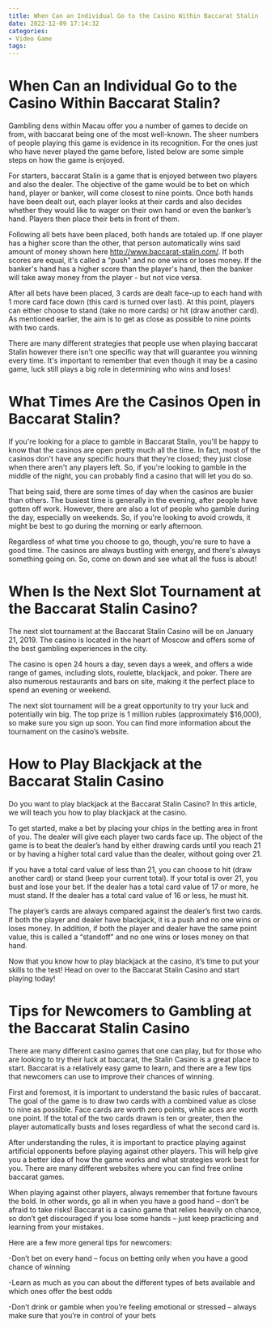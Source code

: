 ```yaml
---
title: When Can an Individual Go to the Casino Within Baccarat Stalin
date: 2022-12-09 17:14:32
categories:
- Video Game
tags:
---
```



#  When Can an Individual Go to the Casino Within Baccarat Stalin?

Gambling dens within Macau offer you a number of games to decide on from, with baccarat being one of the most well-known. The sheer numbers of people playing this game is evidence in its recognition. For the ones just who have never played the game before, listed below are some simple steps on how the game is enjoyed.

For starters, baccarat Stalin is a game that is enjoyed between two players and also the dealer. The objective of the game would be to bet on which hand, player or banker, will come closest to nine points. Once both hands have been dealt out, each player looks at their cards and also decides whether they would like to wager on their own hand or even the banker’s hand. Players then place their bets in front of them.

Following all bets have been placed, both hands are totaled up. If one player has a higher score than the other, that person automatically wins said amount of money shown here http://www.baccarat-stalin.com/. If both scores are equal, it's called a "push" and no one wins or loses money. If the banker's hand has a higher score than the player's hand, then the banker will take away money from the player - but not vice versa.

After all bets have been placed, 3 cards are dealt face-up to each hand with 1 more card face down (this card is turned over last). At this point, players can either choose to stand (take no more cards) or hit (draw another card). As mentioned earlier, the aim is to get as close as possible to nine points with two cards.

There are many different strategies that people use when playing baccarat Stalin however there isn't one specific way that will guarantee you winning every time. It's important to remember that even though it may be a casino game, luck still plays a big role in determining who wins and loses!

#  What Times Are the Casinos Open in Baccarat Stalin?

If you're looking for a place to gamble in Baccarat Stalin, you'll be happy to know that the casinos are open pretty much all the time. In fact, most of the casinos don't have any specific hours that they're closed; they just close when there aren't any players left. So, if you're looking to gamble in the middle of the night, you can probably find a casino that will let you do so.

That being said, there are some times of day when the casinos are busier than others. The busiest time is generally in the evening, after people have gotten off work. However, there are also a lot of people who gamble during the day, especially on weekends. So, if you're looking to avoid crowds, it might be best to go during the morning or early afternoon.

Regardless of what time you choose to go, though, you're sure to have a good time. The casinos are always bustling with energy, and there's always something going on. So, come on down and see what all the fuss is about!

#  When Is the Next Slot Tournament at the Baccarat Stalin Casino?

The next slot tournament at the Baccarat Stalin Casino will be on January 21, 2019. The casino is located in the heart of Moscow and offers some of the best gambling experiences in the city.

The casino is open 24 hours a day, seven days a week, and offers a wide range of games, including slots, roulette, blackjack, and poker. There are also numerous restaurants and bars on site, making it the perfect place to spend an evening or weekend.

The next slot tournament will be a great opportunity to try your luck and potentially win big. The top prize is 1 million rubles (approximately $16,000), so make sure you sign up soon. You can find more information about the tournament on the casino’s website.

#  How to Play Blackjack at the Baccarat Stalin Casino

Do you want to play blackjack at the Baccarat Stalin Casino? In this article, we will teach you how to play blackjack at the casino.

To get started, make a bet by placing your chips in the betting area in front of you. The dealer will give each player two cards face up. The object of the game is to beat the dealer’s hand by either drawing cards until you reach 21 or by having a higher total card value than the dealer, without going over 21.

If you have a total card value of less than 21, you can choose to hit (draw another card) or stand (keep your current total). If your total is over 21, you bust and lose your bet. If the dealer has a total card value of 17 or more, he must stand. If the dealer has a total card value of 16 or less, he must hit.

The player’s cards are always compared against the dealer’s first two cards. If both the player and dealer have blackjack, it is a push and no one wins or loses money. In addition, if both the player and dealer have the same point value, this is called a “standoff” and no one wins or loses money on that hand.

Now that you know how to play blackjack at the casino, it’s time to put your skills to the test! Head on over to the Baccarat Stalin Casino and start playing today!

#  Tips for Newcomers to Gambling at the Baccarat Stalin Casino

There are many different casino games that one can play, but for those who are looking to try their luck at baccarat, the Stalin Casino is a great place to start. Baccarat is a relatively easy game to learn, and there are a few tips that newcomers can use to improve their chances of winning.

First and foremost, it is important to understand the basic rules of baccarat. The goal of the game is to draw two cards with a combined value as close to nine as possible. Face cards are worth zero points, while aces are worth one point. If the total of the two cards drawn is ten or greater, then the player automatically busts and loses regardless of what the second card is.

After understanding the rules, it is important to practice playing against artificial opponents before playing against other players. This will help give you a better idea of how the game works and what strategies work best for you. There are many different websites where you can find free online baccarat games.

When playing against other players, always remember that fortune favours the bold. In other words, go all in when you have a good hand – don’t be afraid to take risks! Baccarat is a casino game that relies heavily on chance, so don’t get discouraged if you lose some hands – just keep practicing and learning from your mistakes.

Here are a few more general tips for newcomers:

-Don’t bet on every hand – focus on betting only when you have a good chance of winning

-Learn as much as you can about the different types of bets available and which ones offer the best odds

-Don’t drink or gamble when you’re feeling emotional or stressed – always make sure that you’re in control of your bets